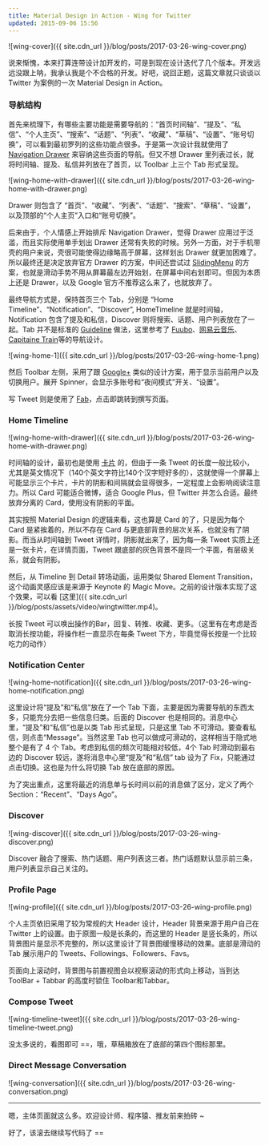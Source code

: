 ```yaml
---
title: Material Design in Action - Wing for Twitter
updated: 2015-09-06 15:56
---
```


![wing-cover]({{ site.cdn_url }}/blog/posts/2017-03-26-wing-cover.png)

说来惭愧，本来打算连带设计加开发的，可是到现在设计迭代了几个版本。开发远远没跟上呐，我承认我是个不合格的开发。好吧，说回正题，这篇文章就只谈谈以  Twitter 为案例的一次 Material Design in Action。

### 导航结构

首先来梳理下，有哪些主要功能是需要导航的：“首页时间轴”、“提及”、“私信”、“个人主页”、“搜索”、“话题”、“列表”、“收藏”、“草稿”、“设置”、“账号切换”，可以看到最初罗列的这些功能点很多。于是第一次设计我就使用了 [Navigation Drawer](https://www.google.com/design/spec/patterns/navigation-drawer.html#) 来容纳这些页面的导航。但又不想 Drawer 里列表过长，就将时间轴、提及、私信并列放在了首页，以 Toolbar 上三个 Tab 形式呈现。

![wing-home-with-drawer]({{ site.cdn_url }}/blog/posts/2017-03-26-wing-home-with-drawer.png)

Drawer 则包含了 “首页”、“收藏”、“列表”、“话题”、“搜索”、“草稿”、“设置”，以及顶部的“个人主页”入口和“账号切换”。

后来由于，个人情感上开始排斥 Navigation Drawer，觉得 Drawer 应用过于泛滥，而且实际使用单手划出 Drawer 还常有失败的时候。另外一方面，对于手机带壳的用户来说，壳很可能使得边缘略高于屏幕，这样划出 Drawer 就更加困难了。所以最终还是决定放弃官方 Drawer 的方案，中间还尝试过 [SlidingMenu](https://github.com/jfeinstein10/SlidingMenu) 的方案，也就是滑动手势不用从屏幕最左边开始划，在屏幕中间右划即可。但因为本质上还是 Drawer，以及 Google 官方不推荐这么来了，也就放弃了。

最终导航方式是，保持首页三个 Tab，分别是 “Home Timeline”、“Notification”、“Discover”, HomeTimeline 就是时间轴，Notification 包含了提及和私信，Discover 则将搜索、话题、用户列表放在了一起。Tab 并不是标准的 [Guideline](https://www.google.com/design/spec/components/tabs.html#tabs-usage) 做法，这里参考了 [Fuubo](http://www.wandoujia.com/apps/me.imid.fuubo)、[网易云音乐](http://www.wandoujia.com/apps/com.netease.cloudmusic)、[Capitaine Train](https://play.google.com/store/apps/details?id=com.capitainetrain.android)等的导航设计。

![wing-home-1]({{ site.cdn_url }}/blog/posts/2017-03-26-wing-home-1.png)

然后 Toolbar 左侧，采用了跟 [Google+](https://play.google.com/store/apps/details?id=com.google.android.apps.plus) 类似的设计方案，用于显示当前用户以及切换用户。展开 Spinner，会显示多账号和“夜间模式”开关、“设置”。

写 Tweet 则是使用了 [Fab](https://www.google.com/design/spec/components/buttons-floating-action-button.html)，点击即跳转到撰写页面。

### Home Timeline

![wing-home-with-drawer]({{ site.cdn_url }}/blog/posts/2017-03-26-wing-home-with-drawer.png)

时间轴的设计，最初也是使用 [卡片](https://www.google.com/design/spec/components/cards.html#cards-usage) 的，但由于一条 Tweet 的长度一般比较小，尤其是英文情况下（140个英文字符比140个汉字短好多的），这就使得一个屏幕上可能显示三个卡片，卡片的阴影和间隔就会显得很多，一定程度上会影响阅读注意力。所以 Card 可能适合微博，适合 Google Plus，但 Twitter 并怎么合适。最终放弃分离的 Card，使用没有阴影的平面。

其实按照 Material Design 的逻辑来看，这也算是 Card 的了，只是因为每个 Card 是紧挨着的，所以不存在 Card 与更底部背景的层次关系，也就没有了阴影。而当从时间轴到 Tweet 详情时，阴影就出来了，因为每一条 Tweet 实质上还是一张卡片，在详情页面，Tweet 跟底部的灰色背景不是同一个平面，有层级关系，就会有阴影。

然后，从 Timeline 到 Detail 转场动画，运用类似 Shared Element Transition，这个动画灵感应该是来源于 Keynote 的 Magic Move。之前的设计版本实现了这个效果，可以看 [这里]({{ site.cdn_url }}/blog/posts/assets/video/wingtwitter.mp4)。

长按 Tweet 可以唤出操作的Bar，回复、转推、收藏、更多。（这里有在考虑是否取消长按功能，将操作栏一直显示在每条 Tweet 下方，毕竟觉得长按是一个比较吃力的动作）

### Notification Center

![wing-home-notification]({{ site.cdn_url }}/blog/posts/2017-03-26-wing-home-notification.png)

这里设计将“提及”和“私信”放在了一个 Tab 下面，主要是因为需要导航的东西太多，只能充分去把一些信息归类。后面的 Discover 也是相同的。消息中心里，“提及”和“私信”也是以类 Tab 形式呈现，只是这里 Tab 不可滑动。要查看私信，则点击“Message”。当然这里 Tab 也可以做成可滑动的，这样相当于隐式地整个是有了 4 个 Tab。考虑到私信的频次可能相对较低，4个 Tab 时滑动到最右边的 Discover 较远，遂将消息中心里“提及”和“私信” tab 设为了 Fix，只能通过点击切换。这也是为什么将切换 Tab 放在底部的原因。

为了突出重点，这里将最近的消息单与长时间以前的消息做了区分，定义了两个 Section：“Recent”、“Days Ago”。

### Discover

![wing-discover]({{ site.cdn_url }}/blog/posts/2017-03-26-wing-discover.png)

Discover 融合了搜索、热门话题、用户列表这三者。热门话题默认显示前三条，用户列表显示自己关注的。

### Profile Page

![wing-profile]({{ site.cdn_url }}/blog/posts/2017-03-26-wing-profile.png)

个人主页依旧采用了较为常规的大 Header 设计，Header 背景来源于用户自己在 Twitter 上的设置。由于原图一般是长条的，而这里的 Header 是竖长条的，所以背景图片是显示不完整的，所以这里设计了背景图缓慢移动的效果。底部是滑动的 Tab 展示用户的 Tweets、Followings、Followers、Favs。

页面向上滚动时，背景图与前置视图会以视察滚动的形式向上移动，当到达 ToolBar + Tabbar 的高度时锁住 Toolbar和Tabbar。

### Compose Tweet

![wing-timeline-tweet]({{ site.cdn_url }}/blog/posts/2017-03-26-wing-timeline-tweet.png)

没太多说的，看图即可 ==，哦，草稿箱放在了底部的第四个图标那里。

### Direct Message Conversation

![wing-conversation]({{ site.cdn_url }}/blog/posts/2017-03-26-wing-conversation.png)

---

嗯，主体页面就这么多。欢迎设计师、程序猿、推友前来拍砖 ~

好了，该滚去继续写代码了 ==

